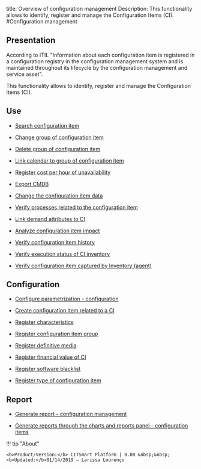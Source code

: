 title: Overview of configuration management
Description: This functionality allows to identify, register and manage the Configuration Items (CI).
#Configuration management

Presentation
----------------

According to ITIL "Information about each configuration item is registered in a
configuration registry in the configuration management system and is maintained
throughout its lifecycle by the configuration management and service asset".

This functionality allows to identify, register and manage the Configuration
Items (CI).

Use
-------

- [Search configuration item](/en-us/citsmart-esp-8/processes/configuration/use/search-CI.html)

- [Change group of configuration item](/en-us/citsmart-esp-8/processes/configuration/use/change-group-configuration-item.html)

- [Delete group of configuration item](/en-us/citsmart-esp-8/processes/configuration/use/delete-group-of-IC.html)

- [Link calendar to group of configuration item](/en-us/citsmart-esp-8/processes/configuration/use/link-calendar-to-group-of-IC.html)

- [Register cost per hour of unavailability](/en-us/citsmart-esp-8/processes/configuration/use/cost-per-hour-unavailability.html)

- [Export CMDB](/en-us/citsmart-esp-8/processes/configuration/use/export-CMDB.html)

- [Change the configuration item data](/en-us/citsmart-esp-8/processes/configuration/use/change-IC-item-data.html)

- [Verify processes related to the configuration item](/en-us/citsmart-esp-8/processes/configuration/use/CI-processes-related.html)

- [Link demand attributes to CI](/en-us/citsmart-esp-8/processes/configuration/use/link-demand-attributes-to-CI.html)

- [Analyze configuration item impact](/en-us/citsmart-esp-8/processes/configuration/use/configuration-item-impact.html)

- [Verify configuration item history](/en-us/citsmart-esp-8/processes/configuration/use/CI-history.html)

- [Verify execution status of CI inventory](/en-us/citsmart-esp-8/processes/configuration/use/verify-status-inventory.html)

- [Verify configuration item captured by Inventory (agent)](/en-us/citsmart-esp-8/processes/configuration/use/CI-captured-by-inventory.html)

Configuration
-----------------

- [Configure parametrization - configuration](/en-us/citsmart-esp-8/platform-administration/parameters-list/configure-parametrization-configuration.html)

- [Create configuration item related to a CI](/en-us/citsmart-esp-8/processes/configuration/configuration/create-configuration-item-related-ic.html)

- [Register characteristics](/en-us/citsmart-esp-8/processes/configuration/configuration/register-characteristics.html)

- [Register configuration item group](/en-us/citsmart-esp-8/processes/configuration/configuration/register-configuration-item-group.html)

- [Register definitive media](/en-us/citsmart-esp-8/processes/configuration/configuration/register-definitive-media.html)

- [Register financial value of CI](/en-us/citsmart-esp-8/processes/configuration/configuration/register-financial-value-ic.html)

- [Register software blacklist](/en-us/citsmart-esp-8/processes/configuration/configuration/register-software-blacklist.html) 

- [Register type of configuration item](/en-us/citsmart-esp-8/processes/configuration/configuration/register-type-ic.html)

Report
----------

- [Generate report - configuration management](/en-us/citsmart-esp-8/processes/configuration/configuration/generate-report-configuration-management.html)

- [Generate reports through the charts and reports panel - configuration items](/en-us/citsmart-esp-8/processes/configuration/configuration/generate-reports-charts-panel-ic.html)

!!! tip "About"

    <b>Product/Version:</b> CITSmart Platform | 8.00 &nbsp;&nbsp;
    <b>Updated:</b>01/14/2019 – Larissa Lourenço


